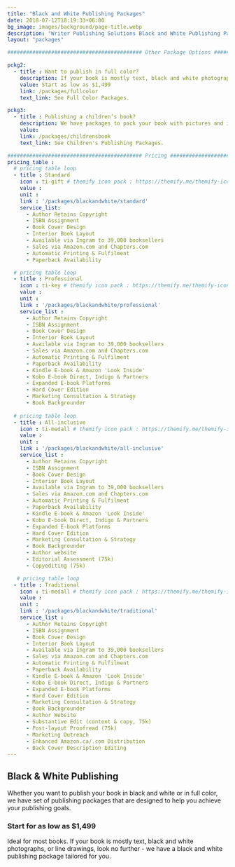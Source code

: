 ```yaml
---
title: "Black and White Publishing Packages"
date: 2018-07-12T18:19:33+06:00
bg_image: images/background/page-title.webp
description: "Writer Publishing Solutions Black and White Publishing Packages"
layout: "packages"

########################################### Other Package Options #########################################

pckg2:
  - title : Want to publish in full color?
    description: If your book is mostly text, black and white photographs, or line drawings, look no further - we have a black and white publishing package tailored for you.
    value: Start as low as $1,499
    link: /packages/fullcolor
    text_link: See Full Color Packages.

pckg3:
  - title : Publishing a children’s book?
    description: We have packages to pack your book with pictures and illustrations for the little ones.
    value: 
    link: /packages/childrensbook
    text_link: See Children's Publishing Packages.

########################################### Pricing #########################################
pricing_table : 
  # pricing table loop
  - title : Standard
    icon : ti-gift # themify icon pack : https://themify.me/themify-icons
    value : 
    unit : 
    link : '/packages/blackandwhite/standard'
    service_list: 
      - Author Retains Copyright
      - ISBN Assignment
      - Book Cover Design
      - Interior Book Layout
      - Available via Ingram to 39,000 booksellers
      - Sales via Amazon.com and Chapters.com
      - Automatic Printing & Fulfilment
      - Paperback Availability

  # pricing table loop
  - title : Professional
    icon : ti-key # themify icon pack : https://themify.me/themify-icons
    value : 
    unit : 
    link : '/packages/blackandwhite/professional'
    service_list : 
      - Author Retains Copyright
      - ISBN Assignment
      - Book Cover Design
      - Interior Book Layout
      - Available via Ingram to 39,000 booksellers
      - Sales via Amazon.com and Chapters.com
      - Automatic Printing & Fulfilment
      - Paperback Availability
      - Kindle E-book & Amazon 'Look Inside'
      - Kobo E-book Direct, Indigo & Partners
      - Expanded E-book Platforms
      - Hard Cover Edition
      - Marketing Consultation & Strategy
      - Book Backgrounder
      
  # pricing table loop
  - title : All-inclusive
    icon : ti-medall # themify icon pack : https://themify.me/themify-icons
    value : 
    unit : 
    link : '/packages/blackandwhite/all-inclusive'
    service_list : 
      - Author Retains Copyright
      - ISBN Assignment
      - Book Cover Design
      - Interior Book Layout
      - Available via Ingram to 39,000 booksellers
      - Sales via Amazon.com and Chapters.com
      - Automatic Printing & Fulfilment
      - Paperback Availability
      - Kindle E-book & Amazon 'Look Inside'
      - Kobo E-book Direct, Indigo & Partners
      - Expanded E-book Platforms
      - Hard Cover Edition
      - Marketing Consultation & Strategy
      - Book Backgrounder
      - Author website
      - Editorial Assessment (75k)
      - Copyediting (75k)

   # pricing table loop
  - title : Traditional
    icon : ti-medall # themify icon pack : https://themify.me/themify-icons
    value : 
    unit : 
    link : '/packages/blackandwhite/traditional'
    service_list : 
      - Author Retains Copyright
      - ISBN Assignment
      - Book Cover Design
      - Interior Book Layout
      - Available via Ingram to 39,000 booksellers
      - Sales via Amazon.com and Chapters.com
      - Automatic Printing & Fulfilment
      - Paperback Availability
      - Kindle E-book & Amazon 'Look Inside'
      - Kobo E-book Direct, Indigo & Partners
      - Expanded E-book Platforms
      - Hard Cover Edition
      - Marketing Consultation & Strategy
      - Book Backgrounder
      - Author Website
      - Substantive Edit (content & copy, 75k)
      - Post-layout Proofread (75k)
      - Marketing Outreach
      - Enhanced Amazon.ca/.com Distribution
      - Back Cover Description Editing
---
```


## Black & White Publishing

Whether you want to publish your book in black and white or in full color, we
have set of publishing packages that are designed to help you achieve your publishing goals.

### Start for as low as $1,499

Ideal for most books. If your book is mostly text, black and white photographs, or line drawings, look no further - we have a black and white publishing package tailored for you.